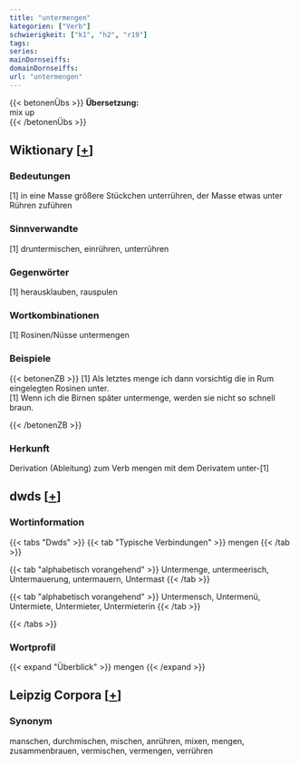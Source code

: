```yaml
---
title: "untermengen"
kategorien: ["Verb"]
schwierigkeit: ["k1", "h2", "r19"]
tags:
series:
mainDornseiffs:
domainDornseiffs:
url: "untermengen"
---
```


{{< betonenÜbs >}}
**Übersetzung:**  
mix up  
{{< /betonenÜbs >}}

## Wiktionary [[+](https://de.wiktionary.org/wiki/untermengen)]

### Bedeutungen
[1] in eine Masse größere Stückchen unterrühren, der Masse etwas unter Rühren zuführen  

### Sinnverwandte
[1] druntermischen, einrühren, unterrühren  

### Gegenwörter
[1] herausklauben, rauspulen  

### Wortkombinationen
[1] Rosinen/Nüsse untermengen  

### Beispiele
{{< betonenZB >}}
[1] Als letztes menge ich dann vorsichtig die in Rum eingelegten Rosinen unter.  
[1] Wenn ich die Birnen später untermenge, werden sie nicht so schnell braun.  

{{< /betonenZB >}}
### Herkunft
Derivation (Ableitung) zum Verb mengen mit dem Derivatem unter-[1]  



## dwds [[+](https://www.dwds.de/wb/untermengen)]

### Wortinformation
{{< tabs "Dwds" >}}
{{< tab "Typische Verbindungen" >}}
mengen
{{< /tab >}}

{{< tab "alphabetisch vorangehend" >}}
Untermenge, untermeerisch, Untermauerung, untermauern, Untermast
{{< /tab >}}

{{< tab "alphabetisch vorangehend" >}}
Untermensch, Untermenü, Untermiete, Untermieter, Untermieterin
{{< /tab >}}

{{< /tabs >}}

### Wortprofil
{{< expand "Überblick" >}} mengen {{< /expand >}}

## Leipzig Corpora [[+](https://corpora.uni-leipzig.de/en/res?word=untermengen&corpusId=deu_newscrawl-public_2018)]


### Synonym
manschen, durchmischen, mischen, anrühren, mixen, mengen, zusammenbrauen, vermischen, vermengen, verrühren

